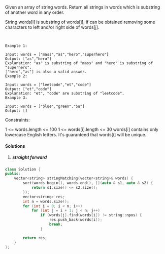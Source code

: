 Given an array of string words. Return all strings in words which is substring of another word in any order. 

String words[i] is substring of words[j], if can be obtained removing some characters to left and/or right side of words[j].

 
```
Example 1:

Input: words = ["mass","as","hero","superhero"]
Output: ["as","hero"]
Explanation: "as" is substring of "mass" and "hero" is substring of "superhero".
["hero","as"] is also a valid answer.
Example 2:

Input: words = ["leetcode","et","code"]
Output: ["et","code"]
Explanation: "et", "code" are substring of "leetcode".
Example 3:

Input: words = ["blue","green","bu"]
Output: []
```

Constraints:

1 <= words.length <= 100
1 <= words[i].length <= 30
words[i] contains only lowercase English letters.
It's guaranteed that words[i] will be unique.

#### Solutions

1. ##### straight forward

```cpp
class Solution {
public:
    vector<string> stringMatching(vector<string>& words) {
        sort(words.begin(), words.end(), [](auto & s1, auto & s2) {
            return s1.size() <= s2.size(); 
        });
        vector<string> res;
        int n = words.size();
        for (int i = 0; i < n; i++)
            for (int j = i + 1; j < n; j++)
                if (words[j].find(words[i]) != string::npos) {
                    res.push_back(words[i]);
                    break;
                }

        return res;
    }
};
```

